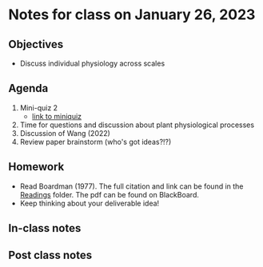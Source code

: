 # Notes for class on January 26, 2023

## Objectives
- Discuss individual physiology across scales

## Agenda
1. Mini-quiz 2
	- [link to miniquiz](../miniquizzes/miniquiz2_01.26.2023.md)
2. Time for questions and discussion about plant physiological processes
3. Discussion of Wang (2022)
4. Review paper brainstorm (who's got ideas?!?)

## Homework
- Read Boardman (1977). The full citation and link can be found in the 
[Readings](../readings) folder. The pdf can be found on BlackBoard.
- Keep thinking about your deliverable idea!

## In-class notes

## Post class notes
